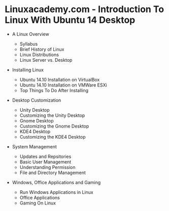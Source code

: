 Linuxacademy.com - Introduction To Linux With Ubuntu 14 Desktop
===============================================================

* A Linux Overview
  - Syllabus
  - Brief History of Linux
  - Linux Distributions
  - Linux Server vs. Desktop
  
* Installing Linux
  - Ubuntu 14.10 Installation on VirtualBox
  - Ubuntu 14.10 Installation on VMWare ESXi
  - Top Things To Do After Installing

* Desktop Customization
  - Unity Desktop
  - Customizing the Unity Desktop
  - Gnome Desktop
  - Customizing the Gnome Desktop
  - KDE4 Desktop
  - Customizing the KDE4 Desktop

* System Management
  - Updates and Repsitories
  - Basic User Management
  - Understanding Permission
  - File and Directory Management

* Windows, Office Applications and Gaming
  - Run Windows Applications in Linux
  - Office Applications
  - Gaming On Linux